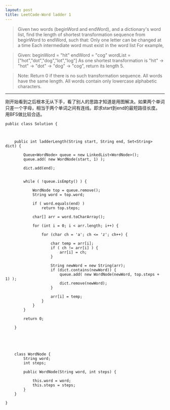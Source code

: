 ```yaml
---
layout: post
title: LeetCode-Word ladder 1
---
```


> Given two words (beginWord and endWord), and a dictionary's word list, find the length of shortest transformation sequence from beginWord to endWord, such that:
> Only one letter can be changed at a time
> Each intermediate word must exist in the word list
> For example,

> Given:
> beginWord = "hit"
> endWord = "cog"
> wordList = ["hot","dot","dog","lot","log"]
> As one shortest transformation is "hit" -> "hot" -> "dot" -> "dog" -> "cog",
> return its length 5.

> Note:
> Return 0 if there is no such transformation sequence.
> All words have the same length.
> All words contain only lowercase alphabetic characters.


-----

刚开始看到之后根本无从下手，看了别人的思路才知道是用图解决。如果两个单词只差一个字母，相当于两个单词之间有连线。即求start到end的最短路径长度。
用BFS做比较合适。

	public class Solution {

		
		
		public int ladderLength(String start, String end, Set<String> dict) {
			
			Queue<WordNode> queue = new LinkedList<WordNode>();
			queue.add( new WordNode(start, 1) );
			
			dict.add(end);
			
			
			while ( !queue.isEmpty() ) {
				
				WordNode top = queue.remove();
				String word = top.word;
				
				if ( word.equals(end) )
					return top.steps;
				
				char[] arr = word.toCharArray();
				
				for (int i = 0; i < arr.length; i++) {
					
					for (char ch = 'a'; ch <= 'z'; ch++) {
						
						char temp = arr[i];
						if ( ch != arr[i] ) {
							arr[i] = ch;
						}
						
						String newWord = new String(arr);
						if (dict.contains(newWord)) {
							queue.add( new WordNode(newWord, top.steps + 1) );
							dict.remove(newWord);
						}
						
						arr[i] = temp;
					}
				}
			}
			
			return 0;
			
		}
		
		
		
		
		
		class WordNode {
			String word;
			int steps;
			
			public WordNode(String word, int steps) {
				
				this.word = word;
				this.steps = steps;
			}
		}
		
	}
